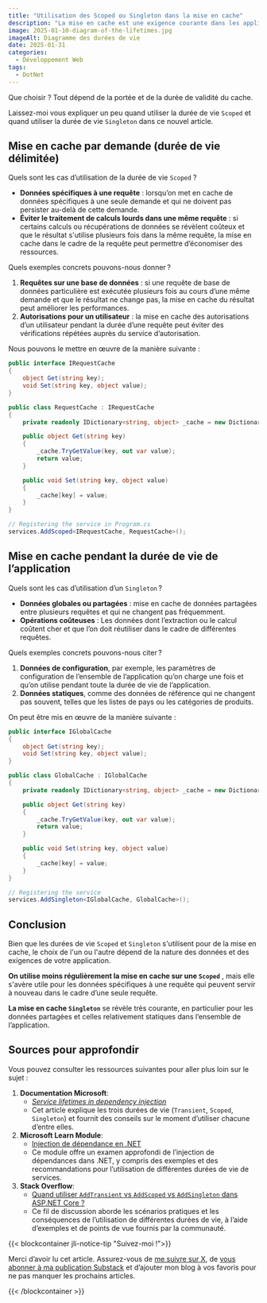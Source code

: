 ```yaml
---
title: "Utilisation des Scoped ou Singleton dans la mise en cache"
description: "La mise en cache est une exigence courante dans les applications web. Examinons les raisons pour lesquelles nous utiliserions une durée de vie Scoped ou Singleton en fonction des cas d’utilisation."
image: 2025-01-10-diagram-of-the-lifetimes.jpg
imageAlt: Diagramme des durées de vie
date: 2025-01-31
categories:
  - Développement Web
tags:
  - DotNet
---
```


Que choisir ? Tout dépend de la portée et de la durée de validité du cache.

Laissez-moi vous expliquer un peu quand utiliser la durée de vie `Scoped` et quand utiliser la durée de vie `Singleton` dans ce nouvel article.

## Mise en cache par demande (durée de vie délimitée)

Quels sont les cas d’utilisation de la durée de vie `Scoped` ?

- **Données spécifiques à une requête** : lorsqu’on met en cache de données spécifiques à une seule demande et qui ne doivent pas persister au-delà de cette demande.
- **Éviter le traitement de calculs lourds dans une même requête** : si certains calculs ou récupérations de données se révèlent coûteux et que le résultat s'utilise plusieurs fois dans la même requête, la mise en cache dans le cadre de la requête peut permettre d’économiser des ressources.

Quels exemples concrets pouvons-nous donner ?

1. **Requêtes sur une base de données** : si une requête de base de données particulière est exécutée plusieurs fois au cours d’une même demande et que le résultat ne change pas, la mise en cache du résultat peut améliorer les performances.
2. **Autorisations pour un utilisateur** : la mise en cache des autorisations d’un utilisateur pendant la durée d’une requête peut éviter des vérifications répétées auprès du service d’autorisation.

Nous pouvons le mettre en œuvre de la manière suivante :

```csharp
public interface IRequestCache
{
    object Get(string key);
    void Set(string key, object value);
}

public class RequestCache : IRequestCache
{
    private readonly IDictionary<string, object> _cache = new Dictionary<string, object>();

    public object Get(string key)
    {
        _cache.TryGetValue(key, out var value);
        return value;
    }

    public void Set(string key, object value)
    {
        _cache[key] = value;
    }
}

// Registering the service in Program.cs
services.AddScoped<IRequestCache, RequestCache>();
```

## Mise en cache pendant la durée de vie de l’application

Quels sont les cas d’utilisation d’un `Singleton` ?

- **Données globales ou partagées** : mise en cache de données partagées entre plusieurs requêtes et qui ne changent pas fréquemment.
- **Opérations coûteuses** : Les données dont l’extraction ou le calcul coûtent cher et que l’on doit réutiliser dans le cadre de différentes requêtes.

Quels exemples concrets pouvons-nous citer ?

1. **Données de configuration**, par exemple, les paramètres de configuration de l’ensemble de l’application qu’on charge une fois et qu’on utilise pendant toute la durée de vie de l’application.
2. **Données statiques**, comme des données de référence qui ne changent pas souvent, telles que les listes de pays ou les catégories de produits.

On peut être mis en œuvre de la manière suivante :

```csharp
public interface IGlobalCache
{
    object Get(string key);
    void Set(string key, object value);
}

public class GlobalCache : IGlobalCache
{
    private readonly IDictionary<string, object> _cache = new Dictionary<string, object>();

    public object Get(string key)
    {
        _cache.TryGetValue(key, out var value);
        return value;
    }

    public void Set(string key, object value)
    {
        _cache[key] = value;
    }
}

// Registering the service
services.AddSingleton<IGlobalCache, GlobalCache>();

```

## Conclusion

Bien que les durées de vie `Scoped` et `Singleton` s'utilisent pour de la mise en cache, le choix de l'un ou l'autre dépend de la nature des données et des exigences de votre application.

**On utilise moins régulièrement la mise en cache sur une `Scoped`** , mais elle s'avère utile pour les données spécifiques à une requête qui peuvent servir à nouveau dans le cadre d’une seule requête.

**La mise en cache `Singleton`** se révèle très courante, en particulier pour les données partagées et celles relativement statiques dans l’ensemble de l’application.

## Sources pour approfondir

Vous pouvez consulter les ressources suivantes pour aller plus loin sur le sujet :

1. **Documentation Microsoft**:
   - [*Service lifetimes in dependency injection*](https://learn.microsoft.com/en-us/aspnet/core/fundamentals/dependency-injection#service-lifetimes)
   - Cet article explique les trois durées de vie (`Transient`, `Scoped`, `Singleton`) et fournit des conseils sur le moment d’utiliser chacune d’entre elles.
2. **Microsoft Learn Module**:
   - [Injection de dépendance en .NET](https://learn.microsoft.com/fr-fr/dotnet/core/extensions/dependency-injection)
   - Ce module offre un examen approfondi de l’injection de dépendances dans .NET, y compris des exemples et des recommandations pour l’utilisation de différentes durées de vie de services.
3. **Stack Overflow**:
    - [Quand utiliser `AddTransient` vs `AddScoped` vs `AddSingleton` dans ASP.NET Core ?](https://stackoverflow.com/questions/38138100/addtransient-addscoped-and-addsingleton-services-differences)
   - Ce fil de discussion aborde les scénarios pratiques et les conséquences de l’utilisation de différentes durées de vie, à l’aide d’exemples et de points de vue fournis par la communauté.

{{< blockcontainer jli-notice-tip "Suivez-moi !">}}

Merci d’avoir lu cet article. Assurez-vous de [me suivre sur X](https://x.com/LitzlerJeremie), de [vous abonner à ma publication Substack](https://iamjeremie.substack.com/) et d’ajouter mon blog à vos favoris pour ne pas manquer les prochains articles.

{{< /blockcontainer >}}

